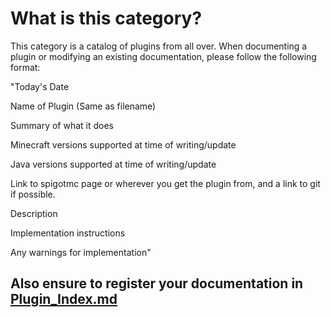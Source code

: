 # What is this category?

This category is a catalog of plugins from all over. When documenting a plugin or modifying an existing documentation, please follow the following format:

"Today's Date

Name of Plugin (Same as filename)

Summary of what it does

Minecraft versions supported at time of writing/update

Java versions supported at time of writing/update

Link to spigotmc page or wherever you get the plugin from, and a link to git if possible.

Description

Implementation instructions

Any warnings for implementation"

## Also ensure to register your documentation in [Plugin_Index.md](Plugin_Index.md)

